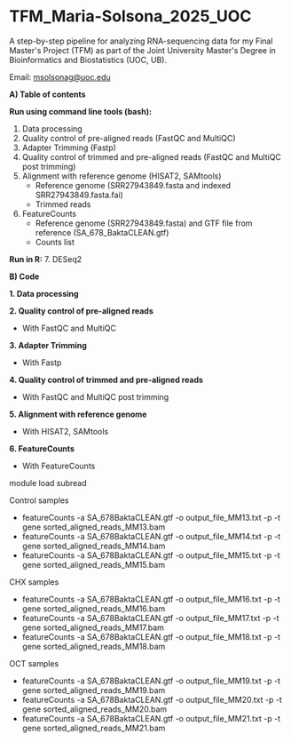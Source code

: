 # TFM_Maria-Solsona_2025_UOC

A step-by-step pipeline for analyzing RNA-sequencing data for my Final Master's Project (TFM) as part of the Joint University Master's Degree in Bioinformatics and Biostatistics (UOC, UB).

Email: msolsonag@uoc.edu


**A) Table of contents**

**Run using command line tools (bash):**

1. Data processing
2. Quality control of pre-aligned reads (FastQC and MultiQC)
3. Adapter Trimming (Fastp)
4. Quality control of trimmed and pre-aligned reads (FastQC and MultiQC post trimming)
5. Alignment with reference genome (HISAT2, SAMtools)
   - Reference genome (SRR27943849.fasta and indexed SRR27943849.fasta.fai)
   - Trimmed reads
6. FeatureCounts
   - Reference genome (SRR27943849.fasta) and GTF file from reference (SA_678_BaktaCLEAN.gtf)
   - Counts list 


**Run in R:**
7. DESeq2







**B) Code**

**1. Data processing**

**2. Quality control of pre-aligned reads**
- With FastQC and MultiQC

**3. Adapter Trimming**
- With Fastp

**4. Quality control of trimmed and pre-aligned reads**
- With FastQC and MultiQC post trimming

**5. Alignment with reference genome**
- With HISAT2, SAMtools
  

**6. FeatureCounts**

- With FeatureCounts 

module load subread

Control samples
- featureCounts -a SA_678BaktaCLEAN.gtf -o output_file_MM13.txt -p -t gene sorted_aligned_reads_MM13.bam
- featureCounts -a SA_678BaktaCLEAN.gtf -o output_file_MM14.txt -p -t gene sorted_aligned_reads_MM14.bam
- featureCounts -a SA_678BaktaCLEAN.gtf -o output_file_MM15.txt -p -t gene sorted_aligned_reads_MM15.bam

CHX samples
- featureCounts -a SA_678BaktaCLEAN.gtf -o output_file_MM16.txt -p -t gene sorted_aligned_reads_MM16.bam
- featureCounts -a SA_678BaktaCLEAN.gtf -o output_file_MM17.txt -p -t gene sorted_aligned_reads_MM17.bam
- featureCounts -a SA_678BaktaCLEAN.gtf -o output_file_MM18.txt -p -t gene sorted_aligned_reads_MM18.bam

OCT samples
- featureCounts -a SA_678BaktaCLEAN.gtf -o output_file_MM19.txt -p -t gene sorted_aligned_reads_MM19.bam
- featureCounts -a SA_678BaktaCLEAN.gtf -o output_file_MM20.txt -p -t gene sorted_aligned_reads_MM20.bam
- featureCounts -a SA_678BaktaCLEAN.gtf -o output_file_MM21.txt -p -t gene sorted_aligned_reads_MM21.bam
